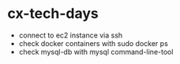 # cx-tech-days
- connect to ec2 instance via ssh 
- check docker containers with sudo docker ps 
- check mysql-db with mysql command-line-tool
